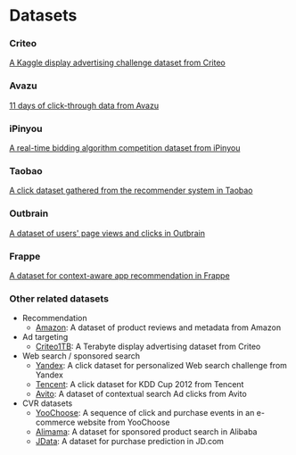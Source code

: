 # Datasets


### Criteo
[A Kaggle display advertising challenge dataset from Criteo](https://www.kaggle.com/c/criteo-display-ad-challenge/data) 

### Avazu
[11 days of click-through data from Avazu](https://www.kaggle.com/c/avazu-ctr-prediction/data) 

### iPinyou
 [A real-time bidding algorithm competition dataset from iPinyou](http://contest.ipinyou.com/) 


### Taobao

[A click dataset gathered from the recommender system in Taobao](https://tianchi.aliyun.com/datalab/dataSet.html?dataId=408) 

### Outbrain
[A dataset of users' page views and clicks in Outbrain](https://www.kaggle.com/c/outbrain-click-prediction/data) 

### Frappe
[A dataset for context-aware app recommendation in Frappe](https://arxiv.org/abs/1505.03014) 

### Other related datasets

+ Recommendation
    + [Amazon](http://jmcauley.ucsd.edu/data/amazon/): A dataset of product reviews and metadata from Amazon
+ Ad targeting
    + [Criteo1TB](http://labs.criteo.com/2013/12/download-terabyte-click-logs-2/): A Terabyte display advertising dataset from Criteo
+ Web search / sponsored search
    + [Yandex](https://www.kaggle.com/c/yandex-personalized-web-search-challenge): A click dataset for personalized Web search challenge from Yandex
    + [Tencent](https://www.kaggle.com/c/kddcup2012-track2): A click dataset for KDD Cup 2012 from Tencent
    + [Avito](https://www.kaggle.com/c/avito-context-ad-clicks/data): A dataset of contextual search Ad clicks from Avito
+ CVR datasets
    + [YooChoose](https://2015.recsyschallenge.com/index.html): A sequence of click and purchase events in an e-commerce website from YooChoose
    + [Alimama](https://tianchi.aliyun.com/competition/introduction.htm?spm=5176.100069.5678.1.560d7a7eSjZLxq&raceId=231647): A dataset for sponsored product search in Alibaba
    + [JData](https://jdata.jd.com/html/detail.html?id=1): A dataset for purchase prediction in JD.com









